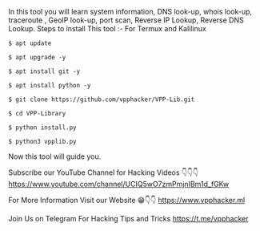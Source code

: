 ﻿In this tool you will learn system information, DNS look-up, whois look-up, traceroute , GeoIP look-up, port scan, Reverse IP Lookup, Reverse DNS Lookup.
Steps to install This tool :-
For Termux and Kalilinux 
```
$ apt update 
```
```
$ apt upgrade -y
```
```
$ apt install git -y
```
```
$ apt install python -y
```
```
$ git clone https://github.com/vpphacker/VPP-Lib.git
```
```
$ cd VPP-Library
```
```
$ python install.py
```
```
$ python3 vpplib.py
```

Now this tool will guide you. 

Subscribe our YouTube Channel for Hacking Videos 👇👇👇
https://www.youtube.com/channel/UCIQ5wO7zmPmjnIBm1d_fGKw

For More Information Visit our Website 😁👇👇
https://www.vpphacker.ml

Join Us on Telegram For Hacking Tips and Tricks 
https://t.me/vpphacker
